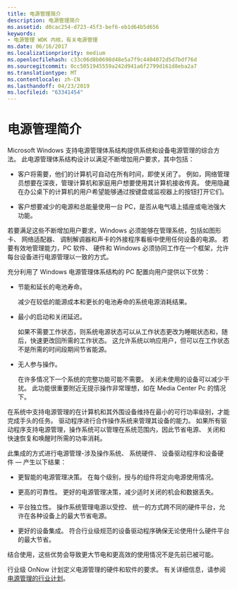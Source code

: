 ```yaml
---
title: 电源管理简介
description: 电源管理简介
ms.assetid: d0cac254-d723-45f3-bef6-eb1d64b5d656
keywords:
- 电源管理 WDK 内核，有关电源管理
ms.date: 06/16/2017
ms.localizationpriority: medium
ms.openlocfilehash: c33c06d8b0698d48e5a7f9c4404072d5d7bdf76d
ms.sourcegitcommit: 0cc5051945559a242d941a6f2799d161d8eba2a7
ms.translationtype: MT
ms.contentlocale: zh-CN
ms.lasthandoff: 04/23/2019
ms.locfileid: "63341454"
---
```

# <a name="introduction-to-power-management"></a>电源管理简介





Microsoft Windows 支持电源管理体系结构提供系统和设备电源管理的综合方法。 此电源管理体系结构设计以满足不断增加用户要求，其中包括：

-   客户将需要，他们的计算机可自动在所有时间，即使关闭了。 例如，网络管理员想要在深夜，管理计算机和家庭用户想要使用其计算机接收传真。 使用隐藏在办公桌下的计算机的用户希望能够通过按键盘或监视器上的按钮打开它们。

-   客户想要减少的电源和总能量使用一台 PC，是否从电气墙上插座或电池强大功能。

若要满足这些不断增加用户要求，Windows 必须能够在管理系统，包括如图形卡、 网络适配器、 调制解调器和声卡的外接程序看板中使用任何设备的电源。 若要有效地管理能力，PC 软件、 硬件和 Windows 必须协同工作在一个框架，允许每台设备进行电源管理以一致的方式。

充分利用了 Windows 电源管理体系结构的 PC 配置向用户提供以下优势：

-   节能和延长的电池寿命。

    减少在较低的能源成本和更长的电池寿命的系统电源消耗结果。

-   最小的启动和关闭延迟。

    如果不需要工作状态，则系统电源状态可以从工作状态更改为睡眠状态和，随后，快速更改回所需的工作状态。 这允许系统以响应用户，但可以在工作状态不是所需的时间段期间节省能源。

-   无人参与操作。

    在许多情况下一个系统的完整功能可能不需要。 关闭未使用的设备可以减少干扰。 此功能很重要附近无提示操作非常理想，如在 Media Center Pc 的情况下。

在系统中支持电源管理的在计算机和其外围设备维持在最小的可行功率级别，才能完成手头的任务。 驱动程序进行合作操作系统来管理其设备的能力。 如果所有驱动程序支持电源管理，操作系统可以管理在系统范围内，因此节省电源、 关闭和快速恢复和唤醒时所需的功率消耗。

此集成的方式进行电源管理-涉及操作系统、 系统硬件、 设备驱动程序和设备硬件 — 产生以下结果：

-   更智能的电源管理决策。 在每个级别，授与的组件将定向电源使用情况。

-   更高的可靠性。 更好的电源管理决策，减少适时关闭的机会和数据丢失。

-   平台独立性。 操作系统管理电源以受控、 统一的方式跨不同的硬件平台，允许在各种设备上的最大节省电源。

-   更好的设备集成。 符合行业级规范的设备驱动程序确保无论使用什么硬件平台的最大节省。

结合使用，这些优势会导致更大节电和更高效的使用情况不是先前已被可能。

行业级 OnNow 计划定义电源管理的硬件和软件的要求。 有关详细信息，请参阅[电源管理的行业计划](industry-initiatives-for-power-management.md)。

 

 




